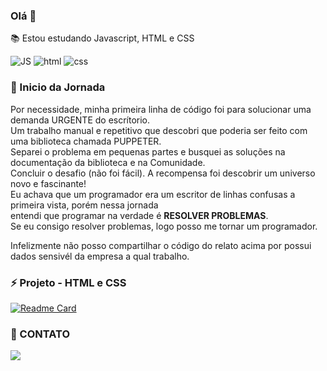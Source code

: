 ### Olá 👋
📚 Estou estudando Javascript, HTML e CSS 

![JS](https://img.shields.io/badge/JavaScript-323330?style=for-the-badge&logo=javascript&logoColor=F7DF1E)
![html](https://img.shields.io/badge/HTML5-E34F26?style=for-the-badge&logo=html5&logoColor=white)
![css](https://img.shields.io/badge/CSS3-1572B6?style=for-the-badge&logo=css3&logoColor=white)

### 📝 Inicio da Jornada
Por necessidade, minha primeira linha de código foi para solucionar uma demanda URGENTE do escrítorio.<br>
Um trabalho manual e repetitivo que descobri que poderia ser feito com uma biblioteca chamada PUPPETER.<br>
Separei o problema em pequenas partes e busquei as soluções na documentação da biblioteca e na Comunidade.<br>
Concluir o desafio (não foi fácil). A recompensa foi descobrir um universo novo e fascinante!<br>
Eu achava que um programador era um escritor de linhas confusas a primeira vista, porém nessa jornada<br>
entendi que programar na verdade é <strong>RESOLVER PROBLEMAS</strong>.<br>
Se eu consigo resolver problemas, logo posso me tornar um programador.

Infelizmente não posso compartilhar o código do relato acima por possui dados sensivél da empresa a qual trabalho.

<!--
[![Anurag's GitHub stats](https://github-readme-stats.vercel.app/api?username=michel-policeno)](https://github.com/anuraghazra/github-readme-stats)
-->



### ⚡ Projeto - HTML e CSS

[![Readme Card](https://github-readme-stats.vercel.app/api/pin/?username=michel-policeno&repo=Michel-Policeno.github.io)](https://github.com/Michel-Policeno/Michel-Policeno.github.io)

### 📱 CONTATO

[<img src='https://img.shields.io/badge/LinkedIn-0077B5?style=for-the-badge&logo=linkedin&logoColor=white'>](https://www.linkedin.com/in/michel-policeno-85a866212/)
